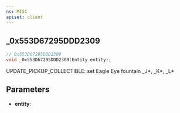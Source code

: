 ```yaml
---
ns: MISC
apiset: client
---
```

## _0x553D67295DDD2309

```c
// 0x553D67295DDD2309
void _0x553D67295DDD2309(Entity entity);
```

UPDATE_PICKUP_COLLECTIBLE: set Eagle Eye fountain
_J*, _K*, _L*

## Parameters
* **entity**:



